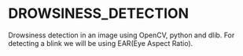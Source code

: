 # DROWSINESS_DETECTION
Drowsiness detection in an image using OpenCV, python and dlib. For detecting a blink we will be using EAR(Eye Aspect Ratio).
